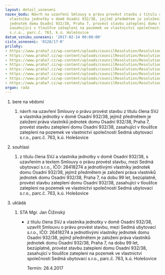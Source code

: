 ```yaml
---
layout: detail_usneseni
nazev_bodu: Návrh na uzavření Smlouvy o právu provést stavbu z titulu člena SVJ a
  vlastníka jednotky v domě Osadní 932/38, jejímž předmětem je založení práva vlastníků
  jednotek domu Osadní 932/38, Praha 7, provést stavbu zateplení domu Osadní 932/38,
  zasahující v tloušťce zateplení na pozemek ve vlastnictví společnosti Sedmá ubytovací
  s.r.o., parc.č. 763, k.ú. Holešovice
datum_vzniku_usneseni: '2017-02-14 00:00:00'
cislo_usneseni: '0128/17-R'
prilohy:
- https://www.praha7.cz/wp-content/uploads/councilResolution/Resolutions/28832/export/01_Osadni38ZateplR~166385.doc
- https://www.praha7.cz/wp-content/uploads/councilResolution/Resolutions/28832/export/02_Osadni38Zatepl~166384.pdf
- https://www.praha7.cz/wp-content/uploads/councilResolution/Resolutions/28832/export/03_Osadni38Zatepl~166383.pdf
- https://www.praha7.cz/wp-content/uploads/councilResolution/Resolutions/28832/export/04_Osadni38ZateplR~166382.docx
- https://www.praha7.cz/wp-content/uploads/councilResolution/Resolutions/28832/export/05_Osadni38Zatepl~166381.pdf
- https://www.praha7.cz/wp-content/uploads/councilResolution/Resolutions/28832/export/07_Osadni38Zatepl~166380.pdf
- https://www.praha7.cz/wp-content/uploads/councilResolution/Resolutions/28832/export/07_Osadni38ZateplR~166379.pdf
- https://www.praha7.cz/wp-content/uploads/councilResolution/Resolutions/28832/export/export~296753.pdf
organ: rada
---
```

<ol id="urzList" class="urzList_view"><li id="" class="urzClass1"><span name="1">bere na vědomí</span><ol class="urzOlClass"><li style="text-align: left;" id="" class="urzClass2"><span><p>návrh na uzavření Smlouvy o právu provést stavbu z titulu člena SVJ a vlastníka jednotky v domě Osadní 932/38, jejímž předmětem je založení práva vlastníků jednotek domu Osadní 932/38, Praha 7, provést stavbu zateplení domu Osadní 932/38, zasahující v tloušťce zateplení na pozemek ve vlastnictví společnosti Sedmá ubytovací s.r.o., parc.č. 763, k.ú. Holešovice</p></span></li></ol></li><li id="" class="urzClass1"><span name="26">souhlasí</span><ol id="" class="urzOlClass"><li style="text-align: left;" id="" class="urzClass2"><span><p>z titulu člena SVJ a vlastníka jednotky v domě Osadní 932/38, s uzavřením a textem Smlouvy o právu provést stavbu, mezi Sedmá ubytovací s.r.o., IČO: 26418274 a jednotlivými vlastníky jednotek domu Osadní 932/38, jejímž předmětem je založení práva vlastníků jednotek domu Osadní 932/38, Praha 7, na dobu 99 let, bezúplatně, provést stavbu zateplení domu Osadní 932/38, zasahující v tloušťce zateplení na pozemek ve vlastnictví společnosti Sedmá ubytovací s.r.o., parc.č. 763, k.ú. Holešovice</p></span></li></ol></li><li class="urzClass1" id="urzUkoly"><span name="1">ukládá</span><ol class="urzOlClass"><li class="urzClass2"><span><p>STA Mgr. Jan Čižinský</p></span><ul class="urzUlClass"><li class="urzClass3"><span><p>z titulu člena SVJ a vlastníka jednotky v domě Osadní 932/38, uzavřít Smlouvu o právu provést stavbu, mezi Sedmá ubytovací s.r.o., IČO: 26418274 a jednotlivými vlastníky jednotek domu Osadní 932/38, jejímž předmětem je založení práva vlastníků jednotek domu Osadní 932/38, Praha 7, na dobu 99 let, bezúplatně, provést stavbu zateplení domu Osadní 932/38, zasahující v tloušťce zateplení na pozemek ve vlastnictví společnosti Sedmá ubytovací s.r.o., parc.č. 763, k.ú. Holešovice</p></span><span class="urzUkolTermin">  Termín:&nbsp;28.4.2017</span></li></ul></li></ol></li></ol>